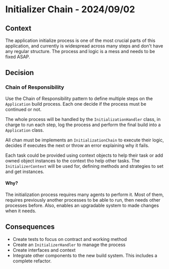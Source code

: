 # Initializer Chain - 2024/09/02 #

## Context

The application initialize process is one of the most crucial parts of this application, and currently is widespread
across many steps and don't have any regular structure. The process and logic is a mess and needs to be fixed ASAP. 

## Decision

### Chain of Responsibility

Use the Chain of Responsibility pattern to define multiple steps on the `Application` build process. Each one decide if
the process must be continued or not.

The whole process will be handled by the `InitializationHandler` class, in charge to run each step, log the process
and perform the final build into a `Application` class.

All chan must be implements an `InitializationChain` to execute their logic, decides if executes the next or throw an
error explaining why it fails.

Each task could be provided using context objects to help their task or add owned object instances to the context tho
help other tasks. The `InitializerContext` will be used for, defining methods and strategies to set and get instances.

#### Why?

The initialization process requires many agents to perform it. Most of them, requires previously another processes to
be able to run, then needs other processes before. Also, enables an upgradable system to made changes when it needs.  

## Consequences

- Create tests to focus on contract and working method
- Create an `InitializerHandler` to manage the process
- Create interfaces and context 
- Integrate other components to the new build system. This includes a complete refactor.
